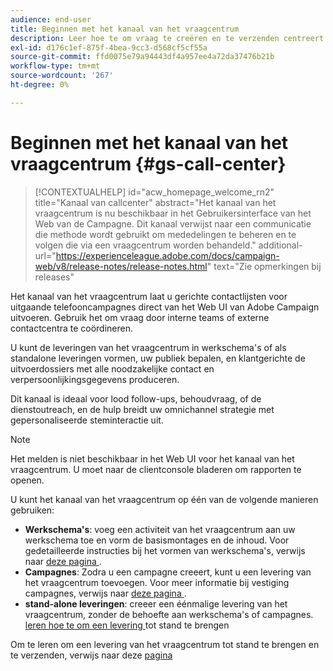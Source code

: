 ```yaml
---
audience: end-user
title: Beginnen met het kanaal van het vraagcentrum
description: Leer hoe te om vraag te creëren en te verzenden centreert leveringen met Adobe Campaign Web
exl-id: d176c1ef-875f-4bea-9cc3-d568cf5cf55a
source-git-commit: ffd0075e79a94443df4a957ee4a72da37476b21b
workflow-type: tm+mt
source-wordcount: '267'
ht-degree: 0%

---
```


# Beginnen met het kanaal van het vraagcentrum {#gs-call-center}

>[!CONTEXTUALHELP]
>id="acw_homepage_welcome_rn2"
>title="Kanaal van callcenter"
>abstract="Het kanaal van het vraagcentrum is nu beschikbaar in het Gebruikersinterface van het Web van de Campagne. Dit kanaal verwijst naar een communicatie die methode wordt gebruikt om mededelingen te beheren en te volgen die via een vraagcentrum worden behandeld."
>additional-url="https://experienceleague.adobe.com/docs/campaign-web/v8/release-notes/release-notes.html" text="Zie opmerkingen bij releases"

Het kanaal van het vraagcentrum laat u gerichte contactlijsten voor uitgaande telefooncampagnes direct van het Web UI van Adobe Campaign uitvoeren. Gebruik het om vraag door interne teams of externe contactcentra te coördineren.

U kunt de leveringen van het vraagcentrum in werkschema&#39;s of als standalone leveringen vormen, uw publiek bepalen, en klantgerichte de uitvoerdossiers met alle noodzakelijke contact en verpersoonlijkingsgegevens produceren.

Dit kanaal is ideaal voor lood follow-ups, behoudvraag, of de dienstoutreach, en de hulp breidt uw omnichannel strategie met gepersonaliseerde steminteractie uit.

>[!NOTE]
>
>Het melden is niet beschikbaar in het Web UI voor het kanaal van het vraagcentrum. U moet naar de clientconsole bladeren om rapporten te openen.

U kunt het kanaal van het vraagcentrum op één van de volgende manieren gebruiken:

* **Werkschema&#39;s**: voeg een activiteit van het vraagcentrum aan uw werkschema toe en vorm de basismontages en de inhoud. Voor gedetailleerde instructies bij het vormen van werkschema&#39;s, verwijs naar [ deze pagina ](../workflows/gs-workflow-creation.md).
* **Campagnes**: Zodra u een campagne creeert, kunt u een levering van het vraagcentrum toevoegen. Voor meer informatie bij vestiging campagnes, verwijs naar [ deze pagina ](../campaigns/gs-campaigns.md).
* **stand-alone leveringen**: creeer een éénmalige levering van het vraagcentrum, zonder de behoefte aan werkschema&#39;s of campagnes. [ leren hoe te om een levering ](../msg/gs-deliveries.md) tot stand te brengen

Om te leren om een levering van het vraagcentrum tot stand te brengen en te verzenden, verwijs naar deze [ pagina ](../call-center/create-call-center.md)
